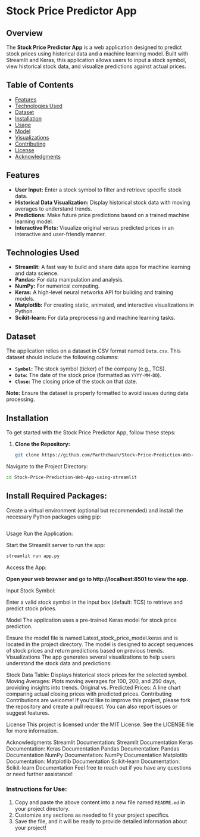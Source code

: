 # Stock Price Predictor App

## Overview

The **Stock Price Predictor App** is a web application designed to predict stock prices using historical data and a machine learning model. Built with Streamlit and Keras, this application allows users to input a stock symbol, view historical stock data, and visualize predictions against actual prices.

## Table of Contents

- [Features](#features)
- [Technologies Used](#technologies-used)
- [Dataset](#dataset)
- [Installation](#installation)
- [Usage](#usage)
- [Model](#model)
- [Visualizations](#visualizations)
- [Contributing](#contributing)
- [License](#license)
- [Acknowledgments](#acknowledgments)

## Features

- **User Input:** Enter a stock symbol to filter and retrieve specific stock data.
- **Historical Data Visualization:** Display historical stock data with moving averages to understand trends.
- **Predictions:** Make future price predictions based on a trained machine learning model.
- **Interactive Plots:** Visualize original versus predicted prices in an interactive and user-friendly manner.

## Technologies Used

- **Streamlit:** A fast way to build and share data apps for machine learning and data science.
- **Pandas:** For data manipulation and analysis.
- **NumPy:** For numerical computing.
- **Keras:** A high-level neural networks API for building and training models.
- **Matplotlib:** For creating static, animated, and interactive visualizations in Python.
- **Scikit-learn:** For data preprocessing and machine learning tasks.

## Dataset

The application relies on a dataset in CSV format named `Data.csv`. This dataset should include the following columns:

- **`Symbol`:** The stock symbol (ticker) of the company (e.g., TCS).
- **`Date`:** The date of the stock price (formatted as `YYYY-MM-DD`).
- **`Close`:** The closing price of the stock on that date.

**Note:** Ensure the dataset is properly formatted to avoid issues during data processing.

## Installation

To get started with the Stock Price Predictor App, follow these steps:

1. **Clone the Repository:**

   ```bash
   git clone https://github.com/Parthchauh/Stock-Price-Prediction-Web-App-using-streamlit.git
   ```
   
Navigate to the Project Directory:

```bash
cd Stock-Price-Prediction-Web-App-using-streamlit 
```

## Install Required Packages:

Create a virtual environment (optional but recommended) and install the necessary Python packages using pip:

```bash pip install streamlit pandas numpy keras matplotlib scikit-learn
```

Usage
Run the Application:

Start the Streamlit server to run the app:

```bash 
streamlit run app.py
```

Access the App:

**Open your web browser and go to http://localhost:8501 to view the app.**

Input Stock Symbol:

Enter a valid stock symbol in the input box (default: TCS) to retrieve and predict stock prices.

Model
The application uses a pre-trained Keras model for stock price prediction.

Ensure the model file is named Latest_stock_price_model.keras and is located in the project directory.
The model is designed to accept sequences of stock prices and return predictions based on previous trends.
Visualizations
The app generates several visualizations to help users understand the stock data and predictions:

Stock Data Table: Displays historical stock prices for the selected symbol.
Moving Averages: Plots moving averages for 100, 200, and 250 days, providing insights into trends.
Original vs. Predicted Prices: A line chart comparing actual closing prices with predicted prices.
Contributing
Contributions are welcome! If you'd like to improve this project, please fork the repository and create a pull request. You can also report issues or suggest features.

License
This project is licensed under the MIT License. See the LICENSE file for more information.

Acknowledgments
Streamlit Documentation: Streamlit Documentation
Keras Documentation: Keras Documentation
Pandas Documentation: Pandas Documentation
NumPy Documentation: NumPy Documentation
Matplotlib Documentation: Matplotlib Documentation
Scikit-learn Documentation: Scikit-learn Documentation
Feel free to reach out if you have any questions or need further assistance!

### Instructions for Use:
1. Copy and paste the above content into a new file named `README.md` in your project directory.
2. Customize any sections as needed to fit your project specifics.
3. Save the file, and it will be ready to provide detailed information about your project!
